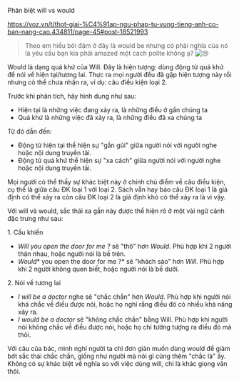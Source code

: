 Phân biệt will vs would

https://voz.vn/t/thot-giai-%C4%91ap-ngu-phap-tu-vung-tieng-anh-co-ban-nang-cao.434811/page-45#post-18521993

> Theo em hiểu bôi đậm ở đây là would be nhưng có phải nghĩa của nó là yêu cầu bạn kia phải amazed một cách polite không ạ? ![:cry:](https://data.voz.vn/styles/next/xenforo/smilies/popopo/cry.png?v=01 "cry    :cry:")

Would là dạng quá khứ của Will. Đây là hiện tượng: dùng động từ quá khứ để nói về hiện tại/tương lai. Thực ra mọi người đều đã gặp hiện tượng này rồi nhưng có thể chưa nhận ra, ví dụ: câu điều kiện loại 2.

Trước khi phân tích, hãy hình dung như sau:

-   Hiện tại là những việc đang xảy ra, là những điều ở gần chúng ta
-   Quá khứ là những việc đã xảy ra, là những điều đã xa chúng ta

Từ đó dẫn đến:

-   Động từ hiện tại thể hiện sự "gần gũi" giữa người nói với người nghe hoặc nội dung truyền tải.
-   Động từ quá khứ thể hiện sự "xa cách" giữa người nói với người nghe hoặc nội dung truyền tải.

Mọi người có thể thấy sự khác biệt này ở chính chủ điểm về câu điều kiện, cụ thể là giữa câu ĐK loại 1 với loại 2. Sách vẫn hay bảo câu ĐK loại 1 là giả định có thể xảy ra còn câu ĐK loại 2 là giả định khó có thể xảy ra là vì vậy.

Với will và would, sắc thái xa gần này được thể hiện rõ ở một vài ngữ cảnh đặc trưng như sau:

1\. Cầu khiến

-   *Will you open the door for me ?* sẽ "thô" hơn *Would*. Phù hợp khi 2 người thân nhau, hoặc người nói là bề trên.
-   *Would** you open the door for me ?* sẽ "khách sáo" hơn *Will*. Phù hợp khi 2 người không quen biết, hoặc người nói là bề dưới.

2\. Nói về tương lai

-   *I will be a doctor* nghe sẽ "chắc chắn" hơn *Would*. Phù hợp khi người nói khá chắc về điều được nói, hoặc họ nghĩ rằng điều đó có nhiều khả năng xảy ra.
-   *I would be a doctor* sẽ "không chắc chắn" bằng Will. Phù hợp khi người nói không chắc về điều được nói, hoặc họ chỉ tưởng tượng ra điều đó mà thôi.

Với câu của bác, mình nghĩ người ta chỉ đơn giản muốn dùng would để giảm bớt sắc thái chắc chắn, giống như người mà nói gì cũng thêm "chắc là" ấy. Không có sự khác biệt về nghĩa so với việc dùng will, chỉ là khác giọng văn thôi.